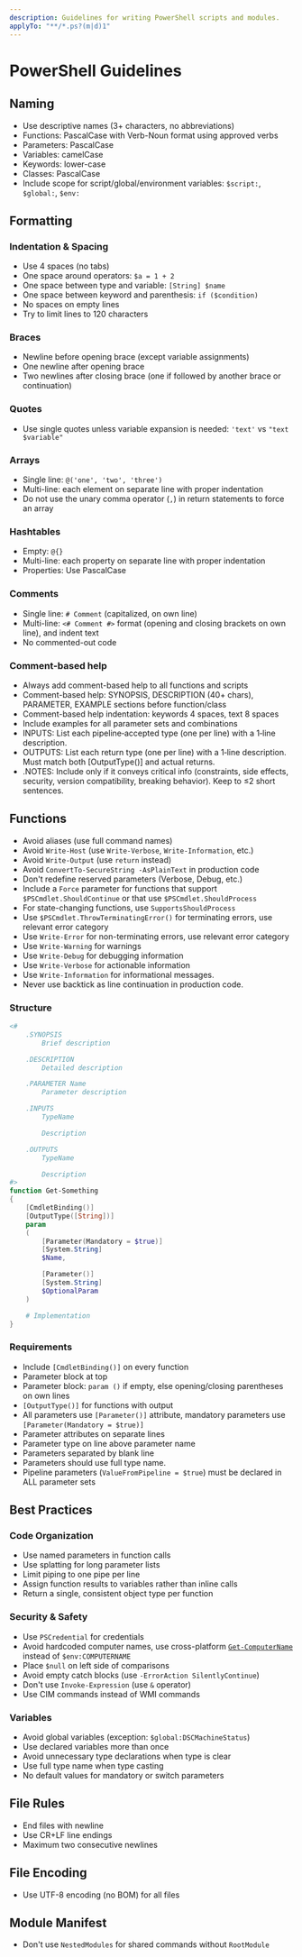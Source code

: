 ```yaml
---
description: Guidelines for writing PowerShell scripts and modules.
applyTo: "**/*.ps?(m|d)1"
---
```


# PowerShell Guidelines

## Naming

- Use descriptive names (3+ characters, no abbreviations)
- Functions: PascalCase with Verb-Noun format using approved verbs
- Parameters: PascalCase
- Variables: camelCase
- Keywords: lower-case
- Classes: PascalCase
- Include scope for script/global/environment variables: `$script:`, `$global:`, `$env:`

## Formatting

### Indentation & Spacing
- Use 4 spaces (no tabs)
- One space around operators: `$a = 1 + 2`
- One space between type and variable: `[String] $name`
- One space between keyword and parenthesis: `if ($condition)`
- No spaces on empty lines
- Try to limit lines to 120 characters

### Braces

- Newline before opening brace (except variable assignments)
- One newline after opening brace
- Two newlines after closing brace (one if followed by another brace or continuation)

### Quotes

- Use single quotes unless variable expansion is needed: `'text'` vs `"text $variable"`

### Arrays

- Single line: `@('one', 'two', 'three')`
- Multi-line: each element on separate line with proper indentation
- Do not use the unary comma operator (`,`) in return statements to force
  an array

### Hashtables

- Empty: `@{}`
- Multi-line: each property on separate line with proper indentation
- Properties: Use PascalCase

### Comments

- Single line: `# Comment` (capitalized, on own line)
- Multi-line: `<# Comment #>` format (opening and closing brackets on own line), and indent text
- No commented-out code

### Comment-based help

- Always add comment-based help to all functions and scripts
- Comment-based help: SYNOPSIS, DESCRIPTION (40+ chars), PARAMETER, EXAMPLE sections before function/class
- Comment-based help indentation: keywords 4 spaces, text 8 spaces
- Include examples for all parameter sets and combinations
- INPUTS: List each pipeline‑accepted type (one per line) with a 1‑line description.
- OUTPUTS: List each return type (one per line) with a 1‑line description. Must match both [OutputType()] and actual returns.
- .NOTES: Include only if it conveys critical info (constraints, side effects, security, version compatibility, breaking behavior). Keep to ≤2 short sentences.

## Functions

- Avoid aliases (use full command names)
- Avoid `Write-Host` (use `Write-Verbose`, `Write-Information`, etc.)
- Avoid `Write-Output` (use `return` instead)
- Avoid `ConvertTo-SecureString -AsPlainText` in production code
- Don't redefine reserved parameters (Verbose, Debug, etc.)
- Include a `Force` parameter for functions that support `$PSCmdlet.ShouldContinue` or that use `$PSCmdlet.ShouldProcess`
- For state-changing functions, use `SupportsShouldProcess`
- Use `$PSCmdlet.ThrowTerminatingError()` for terminating errors, use relevant error category
- Use `Write-Error` for non-terminating errors, use relevant error category
- Use `Write-Warning` for warnings
- Use `Write-Debug` for debugging information
- Use `Write-Verbose` for actionable information
- Use `Write-Information` for informational messages.
- Never use backtick as line continuation in production code.

### Structure

```powershell
<#
    .SYNOPSIS
        Brief description

    .DESCRIPTION
        Detailed description

    .PARAMETER Name
        Parameter description

    .INPUTS
        TypeName

        Description

    .OUTPUTS
        TypeName

        Description
#>
function Get-Something
{
    [CmdletBinding()]
    [OutputType([String])]
    param
    (
        [Parameter(Mandatory = $true)]
        [System.String]
        $Name,

        [Parameter()]
        [System.String]
        $OptionalParam
    )

    # Implementation
}
```

### Requirements

- Include `[CmdletBinding()]` on every function
- Parameter block at top
- Parameter block: `param ()` if empty, else opening/closing parentheses on own lines
- `[OutputType()]` for functions with output
- All parameters use `[Parameter()]` attribute, mandatory parameters use `[Parameter(Mandatory = $true)]`
- Parameter attributes on separate lines
- Parameter type on line above parameter name
- Parameters separated by blank line
- Parameters should use full type name.
- Pipeline parameters (`ValueFromPipeline = $true`) must be declared in ALL parameter sets

## Best Practices

### Code Organization

- Use named parameters in function calls
- Use splatting for long parameter lists
- Limit piping to one pipe per line
- Assign function results to variables rather than inline calls
- Return a single, consistent object type per function

### Security & Safety

- Use `PSCredential` for credentials
- Avoid hardcoded computer names, use cross-platform [`Get-ComputerName`](https://github.com/dsccommunity/DscResource.Common/wiki/Get%E2%80%91ComputerName) instead of `$env:COMPUTERNAME`
- Place `$null` on left side of comparisons
- Avoid empty catch blocks (use `-ErrorAction SilentlyContinue`)
- Don't use `Invoke-Expression` (use `&` operator)
- Use CIM commands instead of WMI commands

### Variables

- Avoid global variables (exception: `$global:DSCMachineStatus`)
- Use declared variables more than once
- Avoid unnecessary type declarations when type is clear
- Use full type name when type casting
- No default values for mandatory or switch parameters

## File Rules

- End files with newline
- Use CR+LF line endings
- Maximum two consecutive newlines

## File Encoding

- Use UTF-8 encoding (no BOM) for all files

## Module Manifest

- Don't use `NestedModules` for shared commands without `RootModule`
